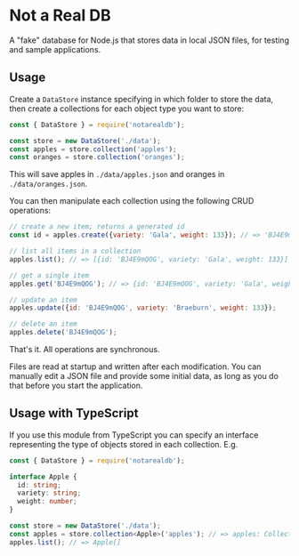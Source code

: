 # Not a Real DB

A "fake" database for Node.js that stores data in local JSON files, for testing and sample applications.

## Usage

Create a `DataStore` instance specifying in which folder to store the data, then create a collections for each object type you want to store:

```js
const { DataStore } = require('notarealdb');

const store = new DataStore('./data');
const apples = store.collection('apples');
const oranges = store.collection('oranges');
```

This will save apples in `./data/apples.json` and oranges in `./data/oranges.json`.

You can then manipulate each collection using the following CRUD operations:

```js
// create a new item; returns a generated id
const id = apples.create({variety: 'Gala', weight: 133}); // => 'BJ4E9mQOG'

// list all items in a collection
apples.list(); // => [{id: 'BJ4E9mQOG', variety: 'Gala', weight: 133}]

// get a single item
apples.get('BJ4E9mQOG'); // => {id: 'BJ4E9mQOG', variety: 'Gala', weight: 133}

// update an item
apples.update({id: 'BJ4E9mQOG', variety: 'Braeburn', weight: 133});

// delete an item
apples.delete('BJ4E9mQOG');
```

That's it. All operations are synchronous.

Files are read at startup and written after each modification. You can manually edit a JSON file and provide some initial data, as long as you do that before you start the application.

## Usage with TypeScript

If you use this module from TypeScript you can specify an interface representing the type of objects stored in each collection. E.g.

```ts
const { DataStore } = require('notarealdb');

interface Apple {
  id: string;
  variety: string;
  weight: number;
}

const store = new DataStore('./data');
const apples = store.collection<Apple>('apples'); // => apples: Collection<Apple>
apples.list(); // => Apple[]
```
